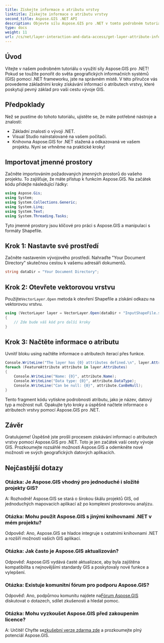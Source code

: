 ```yaml
---
title: Získejte informace o atributu vrstvy
linktitle: Získejte informace o atributu vrstvy
second_title: Aspose.GIS .NET API
description: Objevte sílu Aspose.GIS pro .NET v tomto podrobném tutoriálu. Získejte informace o atributech vrstvy bez námahy. Stáhněte si bezplatnou zkušební verzi nyní!
type: docs
weight: 11
url: /cs/net/layer-interaction-and-data-access/get-layer-attribute-information/
---
```

## Úvod
Vítejte v našem podrobném tutoriálu o využití síly Aspose.GIS pro .NET! Pokud se toužíte ponořit do světa geografických informačních systémů (GIS) pomocí .NET frameworku, jste na správném místě. V této příručce vás provedeme základními kroky získávání informací o atributech vrstvy, které poskytují pevný základ pro vaši cestu vývoje GIS.
## Předpoklady
Než se pustíme do tohoto tutoriálu, ujistěte se, že máte potřebné nástroje a znalosti:
- Základní znalosti o vývoji .NET.
- Visual Studio nainstalované na vašem počítači.
- Knihovna Aspose.GIS for .NET stažená a odkazovaná ve vašem projektu.
Nyní se vrhněme na praktické kroky!
## Importovat jmenné prostory
Začněte importováním požadovaných jmenných prostorů do vašeho projektu. To zajišťuje, že máte přístup k funkcím Aspose.GIS. Na začátek kódu přidejte následující řádky:
```csharp
using Aspose.Gis;
using System;
using System.Collections.Generic;
using System.Linq;
using System.Text;
using System.Threading.Tasks;
```
Tyto jmenné prostory jsou klíčové pro práci s Aspose.GIS a manipulaci s formáty Shapefile.
## Krok 1: Nastavte své prostředí
Začněte nastavením vývojového prostředí. Nahraďte "Your Document Directory" skutečnou cestou k vašemu adresáři dokumentů.
```csharp
string dataDir = "Your Document Directory";
```
## Krok 2: Otevřete vektorovou vrstvu
 Použijte`VectorLayer.Open` metoda k otevření Shapefile a získání odkazu na vektorovou vrstvu.
```csharp
using (VectorLayer layer = VectorLayer.Open(dataDir + "InputShapeFile.shp", Drivers.Shapefile))
{
    // Zde bude váš kód pro další kroky
}
```
## Krok 3: Načtěte informace o atributu
Uvnitř bloku using načtěte informace o atributech iterací přes funkce.
```csharp
Console.WriteLine("The layer has {0} attributes defined.\n", layer.Attributes.Count);
foreach (FeatureAttribute attribute in layer.Attributes)
{
    Console.WriteLine("Name: {0}", attribute.Name);
    Console.WriteLine("Data type: {0}", attribute.DataType);
    Console.WriteLine("Can be null: {0}", attribute.CanBeNull);
}
```
Tento fragment kódu vytiskne podrobnosti atributu, jako je název, datový typ a možnost null.
Opakujte tyto kroky a úspěšně načtete informace o atributech vrstvy pomocí Aspose.GIS pro .NET.
## Závěr
Gratulujeme! Úspěšně jste prošli procesem získávání informací o atributech vrstvy pomocí Aspose.GIS pro .NET. Toto je jen začátek vaší cesty vývoje GIS. Prozkoumejte rozsáhlé možnosti Aspose.GIS a odemkněte nové možnosti ve svých geografických datových aplikacích.

## Nejčastější dotazy
### Otázka: Je Aspose.GIS vhodný pro jednoduché i složité projekty GIS?
A: Rozhodně! Aspose.GIS se stará o širokou škálu projektů GIS, od jednoduchých mapovacích aplikací až po komplexní prostorovou analýzu.
### Otázka: Mohu použít Aspose.GIS s jinými knihovnami .NET v mém projektu?
Odpověď: Ano, Aspose.GIS se hladce integruje s ostatními knihovnami .NET a rozšíří možnosti vašich GIS aplikací.
### Otázka: Jak často je Aspose.GIS aktualizován?
Odpověď: Aspose.GIS vydává časté aktualizace, aby byla zajištěna kompatibilita s nejnovějšími standardy GIS a poskytovaly nové funkce a vylepšení.
### Otázka: Existuje komunitní fórum pro podporu Aspose.GIS?
 Odpověď: Ano, podpůrnou komunitu najdete na[Fórum Aspose.GIS](https://forum.aspose.com/c/gis/33) diskutovat o dotazech, sdílet zkušenosti a hledat pomoc.
### Otázka: Mohu vyzkoušet Aspose.GIS před zakoupením licence?
 A: Určitě! Chyťte se[zkušební verze zdarma zde](https://releases.aspose.com/) a prozkoumejte plný potenciál Aspose.GIS.
